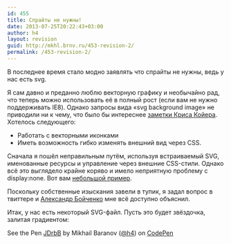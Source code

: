 ```yaml
---
id: 455
title: Спрайты не нужны!
date: 2013-07-25T20:22:43+03:00
author: h4
layout: revision
guid: http://mkhl.brnv.ru/453-revision-2/
permalink: /453-revision-2/
---
```

В последнее время стало модно заявлять что спрайты не нужны, ведь у нас есть svg.

Я сам давно и преданно люблю векторную графику и необычайно рад, что теперь можно использовать её в полный рост (если вам не нужно поддерживать IE8). Однако запросы вида «svg background image» не приводили ни к чему, что было бы интереснее [заметки Криса Койера](http://css-tricks.com/using-svg/). Хотелось следующего:

  * Работать с векторными иконками
  * Иметь возможность гибко изменять внешний вид через CSS.

Сначала я пошёл неправильным путём, используя встраиваемый SVG, именованные ресурсы и управление через внешние CSS-стили. Однако всё это выглядело крайне коряво и имело неприятную проблему с display:none. Вот вам [небольшой пример](http://codepen.io/h4/pen/HDfej).

Поскольку собственные изыскания завели в тупик, я задал вопрос в твиттере и [Александр Бойченко](https://twitter.com/banzalik) мне всё доступно объяснил.

Итак, у нас есть некоторый SVG-файл. Пусть это будет звёздочка, залитая градиентом:

<p data-height="268" data-theme-id="0" data-slug-hash="JDrbB" data-user="h4" data-default-tab="result" class='codepen'>
  See the Pen <a href='http://codepen.io/h4/pen/JDrbB'>JDrbB</a> by Mikhail Baranov (<a href='http://codepen.io/h4'>@h4</a>) on <a href='http://codepen.io'>CodePen</a>
</p>